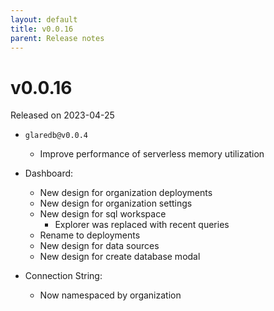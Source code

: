 ```yaml
---
layout: default
title: v0.0.16
parent: Release notes
---
```


<!-- markdownlint-disable title-case-style -->

# v0.0.16

Released on 2023-04-25

<!-- markdownlint-enable title-case-style -->

- `glaredb@v0.0.4`

  - Improve performance of serverless memory utilization

- Dashboard:
  - New design for organization deployments
  - New design for organization settings
  - New design for sql workspace
    - Explorer was replaced with recent queries
  - Rename to deployments
  - New design for data sources
  - New design for create database modal
- Connection String:
  - Now namespaced by organization
